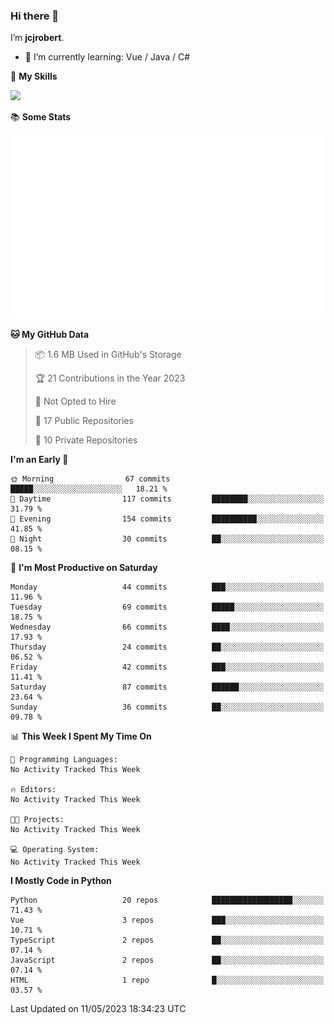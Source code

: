 ### Hi there 👋

I’m **jcjrobert**.

- 🌱 I’m currently learning: Vue / Java / C#

🌟 **My Skills**

![](https://img.shields.io/badge/-Python-3e74a2?style=flat-square&logo=Python&logoColor=fff)

📚 **Some Stats**

![](https://github.com/jcjrobert/github-stats/blob/master/generated/overview.svg)

<!--START_SECTION:waka-->
**🐱 My GitHub Data** 

> 📦 1.6 MB Used in GitHub's Storage 
 > 
> 🏆 21 Contributions in the Year 2023
 > 
> 🚫 Not Opted to Hire
 > 
> 📜 17 Public Repositories 
 > 
> 🔑 10 Private Repositories 
 > 
**I'm an Early 🐤** 

```text
🌞 Morning                67 commits          █████░░░░░░░░░░░░░░░░░░░░   18.21 % 
🌆 Daytime                117 commits         ████████░░░░░░░░░░░░░░░░░   31.79 % 
🌃 Evening                154 commits         ██████████░░░░░░░░░░░░░░░   41.85 % 
🌙 Night                  30 commits          ██░░░░░░░░░░░░░░░░░░░░░░░   08.15 % 
```
📅 **I'm Most Productive on Saturday** 

```text
Monday                   44 commits          ███░░░░░░░░░░░░░░░░░░░░░░   11.96 % 
Tuesday                  69 commits          █████░░░░░░░░░░░░░░░░░░░░   18.75 % 
Wednesday                66 commits          ████░░░░░░░░░░░░░░░░░░░░░   17.93 % 
Thursday                 24 commits          ██░░░░░░░░░░░░░░░░░░░░░░░   06.52 % 
Friday                   42 commits          ███░░░░░░░░░░░░░░░░░░░░░░   11.41 % 
Saturday                 87 commits          ██████░░░░░░░░░░░░░░░░░░░   23.64 % 
Sunday                   36 commits          ██░░░░░░░░░░░░░░░░░░░░░░░   09.78 % 
```


📊 **This Week I Spent My Time On** 

```text
💬 Programming Languages: 
No Activity Tracked This Week

🔥 Editors: 
No Activity Tracked This Week

🐱‍💻 Projects: 
No Activity Tracked This Week

💻 Operating System: 
No Activity Tracked This Week
```

**I Mostly Code in Python** 

```text
Python                   20 repos            ██████████████████░░░░░░░   71.43 % 
Vue                      3 repos             ███░░░░░░░░░░░░░░░░░░░░░░   10.71 % 
TypeScript               2 repos             ██░░░░░░░░░░░░░░░░░░░░░░░   07.14 % 
JavaScript               2 repos             ██░░░░░░░░░░░░░░░░░░░░░░░   07.14 % 
HTML                     1 repo              █░░░░░░░░░░░░░░░░░░░░░░░░   03.57 % 
```




 Last Updated on 11/05/2023 18:34:23 UTC
<!--END_SECTION:waka-->
